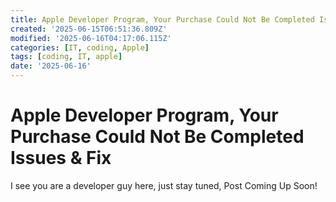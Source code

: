```yaml
---
title: Apple Developer Program, Your Purchase Could Not Be Completed Issues
created: '2025-06-15T06:51:36.809Z'
modified: '2025-06-16T04:17:06.115Z'
categories: [IT, coding, Apple]
tags: [coding, IT, apple]
date: '2025-06-16'
---
```


# Apple Developer Program, Your Purchase Could Not Be Completed Issues & Fix


I see you are a developer guy here, just stay tuned, Post Coming Up Soon!